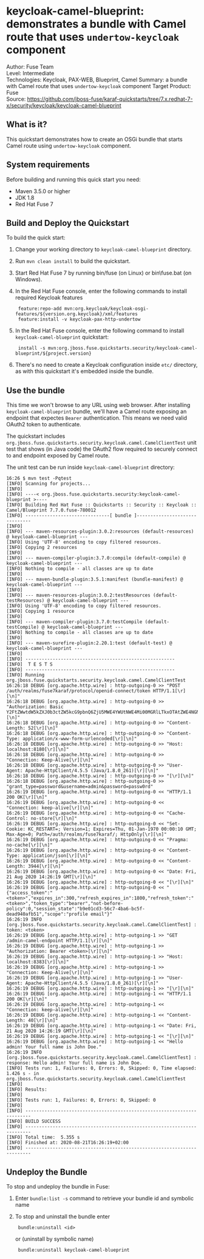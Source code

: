 keycloak-camel-blueprint: demonstrates a bundle with Camel route that uses `undertow-keycloak` component
==========================
Author: Fuse Team  
Level: Intermediate  
Technologies: Keycloak, PAX-WEB, Blueprint, Camel
Summary: a bundle with Camel route that uses `undertow-keycloak` component
Target Product: Fuse  
Source: <https://github.com/jboss-fuse/karaf-quickstarts/tree/7.x.redhat-7-x/security/keycloak/keycloak-camel-blueprint>


What is it?
-----------
This quickstart demonstrates how to create an OSGi bundle that starts Camel route using `undertow-keycloak` component.


System requirements
-------------------
Before building and running this quick start you need:

* Maven 3.5.0 or higher
* JDK 1.8
* Red Hat Fuse 7


Build and Deploy the Quickstart
-------------------------------

To build the quick start:

1. Change your working directory to `keycloak-camel-blueprint` directory.
2. Run `mvn clean install` to build the quickstart.
3. Start Red Hat Fuse 7 by running bin/fuse (on Linux) or bin\fuse.bat (on Windows).
4. In the Red Hat Fuse console, enter the following commands to install required Keycloak features

        feature:repo-add mvn:org.keycloak/keycloak-osgi-features/${version.org.keycloak}/xml/features
        feature:install -v keycloak-pax-http-undertow

5. In the Red Hat Fuse console, enter the following command to install `keycloak-camel-blueprint` quickstart:

        install -s mvn:org.jboss.fuse.quickstarts.security/keycloak-camel-blueprint/${project.version}

6. There's no need to create a Keycloak configuration inside `etc/` directory, as with this quickstart it's embedded
inside the bundle.


Use the bundle
--------------

This time we won't browse to any URL using web browser. After installing `keycloak-camel-blueprint` bundle, we'll
have a Camel route exposing an endpoint that expectes `Bearer` authentication. This means we need valid OAuth2
token to authenticate.

The quickstart includes `org.jboss.fuse.quickstarts.security.keycloak.camel.CamelClientTest` unit test that shows
(in Java code) the OAuth2 flow required to securely connect to and endpoint exposed by Camel route.

The unit test can be run inside `keycloak-camel-blueprint` directory:

    16:26 $ mvn test -Pqtest
    [INFO] Scanning for projects...
    [INFO] 
    [INFO] ----< org.jboss.fuse.quickstarts.security:keycloak-camel-blueprint >----
    [INFO] Building Red Hat Fuse :: Quickstarts :: Security :: Keycloak :: Camel/Blueprint 7.7.0.fuse-780012
    [INFO] -------------------------------[ bundle ]-------------------------------
    [INFO] 
    [INFO] --- maven-resources-plugin:3.0.2:resources (default-resources) @ keycloak-camel-blueprint ---
    [INFO] Using 'UTF-8' encoding to copy filtered resources.
    [INFO] Copying 2 resources
    [INFO] 
    [INFO] --- maven-compiler-plugin:3.7.0:compile (default-compile) @ keycloak-camel-blueprint ---
    [INFO] Nothing to compile - all classes are up to date
    [INFO] 
    [INFO] --- maven-bundle-plugin:3.5.1:manifest (bundle-manifest) @ keycloak-camel-blueprint ---
    [INFO] 
    [INFO] --- maven-resources-plugin:3.0.2:testResources (default-testResources) @ keycloak-camel-blueprint ---
    [INFO] Using 'UTF-8' encoding to copy filtered resources.
    [INFO] Copying 1 resource
    [INFO] 
    [INFO] --- maven-compiler-plugin:3.7.0:testCompile (default-testCompile) @ keycloak-camel-blueprint ---
    [INFO] Nothing to compile - all classes are up to date
    [INFO] 
    [INFO] --- maven-surefire-plugin:2.20.1:test (default-test) @ keycloak-camel-blueprint ---
    [INFO] 
    [INFO] -------------------------------------------------------
    [INFO]  T E S T S
    [INFO] -------------------------------------------------------
    [INFO] Running org.jboss.fuse.quickstarts.security.keycloak.camel.CamelClientTest
    16:26:18 DEBUG [org.apache.http.wire] : http-outgoing-0 >> "POST /auth/realms/fuse7karaf/protocol/openid-connect/token HTTP/1.1[\r][\n]"
    16:26:18 DEBUG [org.apache.http.wire] : http-outgoing-0 >> "Authorization: Basic Y2FtZWwtdW5kZXJ0b3ctZW5kcG9pbnQ6ZjU5MWE4YWUtNWE4Mi00MGRlLTkxOTAtZWE4NGNlY2EwNWE3[\r][\n]"
    16:26:18 DEBUG [org.apache.http.wire] : http-outgoing-0 >> "Content-Length: 52[\r][\n]"
    16:26:18 DEBUG [org.apache.http.wire] : http-outgoing-0 >> "Content-Type: application/x-www-form-urlencoded[\r][\n]"
    16:26:18 DEBUG [org.apache.http.wire] : http-outgoing-0 >> "Host: localhost:8180[\r][\n]"
    16:26:18 DEBUG [org.apache.http.wire] : http-outgoing-0 >> "Connection: Keep-Alive[\r][\n]"
    16:26:18 DEBUG [org.apache.http.wire] : http-outgoing-0 >> "User-Agent: Apache-HttpClient/4.5.5 (Java/1.8.0_261)[\r][\n]"
    16:26:18 DEBUG [org.apache.http.wire] : http-outgoing-0 >> "[\r][\n]"
    16:26:18 DEBUG [org.apache.http.wire] : http-outgoing-0 >> "grant_type=password&username=admin&password=passw0rd"
    16:26:19 DEBUG [org.apache.http.wire] : http-outgoing-0 << "HTTP/1.1 200 OK[\r][\n]"
    16:26:19 DEBUG [org.apache.http.wire] : http-outgoing-0 << "Connection: keep-alive[\r][\n]"
    16:26:19 DEBUG [org.apache.http.wire] : http-outgoing-0 << "Cache-Control: no-store[\r][\n]"
    16:26:19 DEBUG [org.apache.http.wire] : http-outgoing-0 << "Set-Cookie: KC_RESTART=; Version=1; Expires=Thu, 01-Jan-1970 00:00:10 GMT; Max-Age=0; Path=/auth/realms/fuse7karaf/; HttpOnly[\r][\n]"
    16:26:19 DEBUG [org.apache.http.wire] : http-outgoing-0 << "Pragma: no-cache[\r][\n]"
    16:26:19 DEBUG [org.apache.http.wire] : http-outgoing-0 << "Content-Type: application/json[\r][\n]"
    16:26:19 DEBUG [org.apache.http.wire] : http-outgoing-0 << "Content-Length: 3944[\r][\n]"
    16:26:19 DEBUG [org.apache.http.wire] : http-outgoing-0 << "Date: Fri, 21 Aug 2020 14:26:19 GMT[\r][\n]"
    16:26:19 DEBUG [org.apache.http.wire] : http-outgoing-0 << "[\r][\n]"
    16:26:19 DEBUG [org.apache.http.wire] : http-outgoing-0 << "{"access_token":"<token>","expires_in":300,"refresh_expires_in":1800,"refresh_token":"<token>","token_type":"bearer","not-before-policy":0,"session_state":"b9e01cd3-56c7-4ba6-bc5f-dead940afb51","scope":"profile email"}"
    16:26:19 INFO [org.jboss.fuse.quickstarts.security.keycloak.camel.CamelClientTest] : token: <token>
    16:26:19 DEBUG [org.apache.http.wire] : http-outgoing-1 >> "GET /admin-camel-endpoint HTTP/1.1[\r][\n]"
    16:26:19 DEBUG [org.apache.http.wire] : http-outgoing-1 >> "Authorization: Bearer <token>[\r][\n]"
    16:26:19 DEBUG [org.apache.http.wire] : http-outgoing-1 >> "Host: localhost:8383[\r][\n]"
    16:26:19 DEBUG [org.apache.http.wire] : http-outgoing-1 >> "Connection: Keep-Alive[\r][\n]"
    16:26:19 DEBUG [org.apache.http.wire] : http-outgoing-1 >> "User-Agent: Apache-HttpClient/4.5.5 (Java/1.8.0_261)[\r][\n]"
    16:26:19 DEBUG [org.apache.http.wire] : http-outgoing-1 >> "[\r][\n]"
    16:26:19 DEBUG [org.apache.http.wire] : http-outgoing-1 << "HTTP/1.1 200 OK[\r][\n]"
    16:26:19 DEBUG [org.apache.http.wire] : http-outgoing-1 << "Connection: keep-alive[\r][\n]"
    16:26:19 DEBUG [org.apache.http.wire] : http-outgoing-1 << "Content-Length: 40[\r][\n]"
    16:26:19 DEBUG [org.apache.http.wire] : http-outgoing-1 << "Date: Fri, 21 Aug 2020 14:26:19 GMT[\r][\n]"
    16:26:19 DEBUG [org.apache.http.wire] : http-outgoing-1 << "[\r][\n]"
    16:26:19 DEBUG [org.apache.http.wire] : http-outgoing-1 << "Hello admin! Your full name is John Doe."
    16:26:19 INFO [org.jboss.fuse.quickstarts.security.keycloak.camel.CamelClientTest] : response: Hello admin! Your full name is John Doe.
    [INFO] Tests run: 1, Failures: 0, Errors: 0, Skipped: 0, Time elapsed: 1.426 s - in org.jboss.fuse.quickstarts.security.keycloak.camel.CamelClientTest
    [INFO] 
    [INFO] Results:
    [INFO] 
    [INFO] Tests run: 1, Failures: 0, Errors: 0, Skipped: 0
    [INFO] 
    [INFO] ------------------------------------------------------------------------
    [INFO] BUILD SUCCESS
    [INFO] ------------------------------------------------------------------------
    [INFO] Total time:  5.355 s
    [INFO] Finished at: 2020-08-21T16:26:19+02:00
    [INFO] ------------------------------------------------------------------------


Undeploy the Bundle
-------------------

To stop and undeploy the bundle in Fuse:

1. Enter `bundle:list -s` command to retrieve your bundle id and symbolic name
2. To stop and uninstall the bundle enter

        bundle:uninstall <id>

    or (uninstall by symbolic name)

        bundle:uninstall keycloak-camel-blueprint
